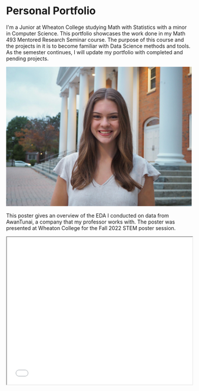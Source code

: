 # Personal Portfolio
I'm a Junior at Wheaton College studying Math with Statistics with a minor in Computer Science. This portfolio showcases the work done in my Math 493 Mentored Research Seminar course. The purpose of this course and the projects in it is to become familiar with Data Science methods and tools. As the semester continues, I will update my portfolio with completed and pending projects.

![image](grace.jpeg)


This poster gives an overview of the EDA I conducted on data from AwanTunai, a company that my professor works with. The poster was presented at Wheaton College for the Fall 2022 STEM poster session.

<iframe width="100%" height="400" src="Data Science Poster (4).pdf">

  
  

A PDF of the noteboook for my poster presentation: [GNB3.pdf](https://graceflitsch.github.io/GNB3.pdf)


An HTML file containing code for my notebook for my poster presentation: [GNB3.html](https://graceflitsch.github.io/GNB3.html)


A PDF of the poster produced from the notebook: [GFPoster.pdf](https://graceflitsch.github.io/Data%20Science%20Poster%20(4).pdf)
